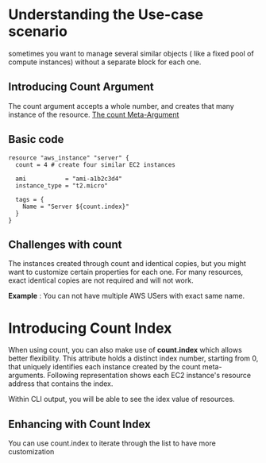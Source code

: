 # Understanding the Use-case scenario
sometimes you want to manage several similar objects ( like a fixed pool of compute instances) without a separate block for each one.

## Introducing Count Argument
The count argument accepts a whole number, and creates that many instance of the resource.
[The count Meta-Argument](https://developer.hashicorp.com/terraform/language/meta-arguments/count)

## Basic code
```
resource "aws_instance" "server" {
  count = 4 # create four similar EC2 instances

  ami           = "ami-a1b2c3d4"
  instance_type = "t2.micro"

  tags = {
    Name = "Server ${count.index}"
  }
}
```

## Challenges with count
The instances created through count and identical copies, but you might want to customize certain properties for each one.
For many resources, exact identical copies are not required and will not work.

**Example** : You can not have multiple AWS USers with exact same name.

# Introducing Count Index 
When using count, you can also make use of **count.index** which allows better flexibility.
This attribute holds a distinct index number, starting from 0, that uniquely identifies each instance created by the count meta-arguments.
Following representation shows each EC2 instance's resource address that contains the index.

Within CLI output, you will be able to see the idex value of resources.

## Enhancing with Count Index
You can use count.index to iterate through the list to have more customization

